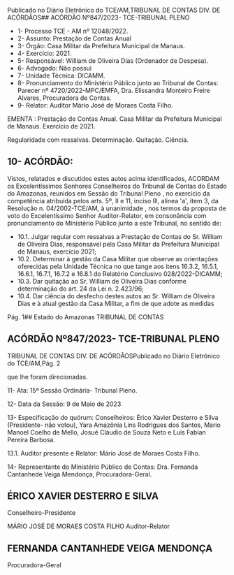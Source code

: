 Publicado  no  Diário  Eletrônico do TCE/AM,TRIBUNAL DE CONTAS DIV. DE ACÓRDÃOS## ACÓRDÃO Nº847/2023- TCE-TRIBUNAL PLENO

- 1- Processo TCE - AM nº 12048/2022.
- 2- Assunto: Prestação de Contas Anual
- 3- Órgão: Casa Militar da Prefeitura Municipal de Manaus.
- 4- Exercício: 2021.
- 5- Responsável: William de Oliveira Dias (Ordenador de Despesa).
- 6- Advogado: Não possui
- 7- Unidade Técnica: DICAMM.
- 8- Pronunciamento  do  Ministério  Público  junto  ao  Tribunal  de  Contas: Parecer  nº 4720/2022-MPC/EMFA,  Dra.  Elissandra  Monteiro  Freire  Alvares,  Procuradora  de Contas.
- 9- Relator: Auditor Mário José de Moraes Costa Filho.

EMENTA :  Prestação de Contas Anual. Casa Militar da  Prefeitura  Municipal  de  Manaus.  Exercício  de 2021.

Regularidade com ressalvas. Determinação. Quitação. Ciência.

## 10-  ACÓRDÃO:

Vistos, relatados e discutidos estes autos acima identificados, ACORDAM os Excelentíssimos Senhores Conselheiros do Tribunal de Contas do Estado do Amazonas, reunidos em Sessão do Tribunal Pleno , no exercício da competência atribuída pelos arts. 5º, II e 11, inciso III, alínea 'a', item 3, da Resolução n. 04/2002-TCE/AM, à unanimidade , nos termos da proposta de voto do Excelentíssimo Senhor Auditor-Relator, em consonância com pronunciamento do Ministério Público junto a este Tribunal, no sentido de:

- 10.1. Julgar  regular  com  ressalvas a  Prestação  de  Contas  do Sr. William de Oliveira Dias, responsável pela Casa Militar da Prefeitura Municipal de Manaus, exercício 2021;
- 10.2. Determinar à  gestão  da  Casa  Militar  que  observe  as  orientações oferecidas  pela  Unidade  Técnica  no  que  tange  aos  itens  16.3.2, 16.5.1,  16.6.1,  16.7.1,  16.7.2  e  16.8.1  do  Relatório  Conclusivo 028/2022-DICAMM;
- 10.3. Dar quitação ao Sr. William de Oliveira Dias conforme determinação do art. 24 da Lei n. 2.423/96;
- 10.4. Dar ciência do  desfecho  destes  autos  ao Sr.  William  de  Oliveira Dias e à atual gestão da Casa Militar, a fim de que adote as medidas

Pág. 1## Estado do Amazonas TRIBUNAL DE CONTAS

## ACÓRDÃO Nº847/2023- TCE-TRIBUNAL PLENO

TRIBUNAL DE CONTAS DIV. DE ACÓRDÃOSPublicado  no  Diário  Eletrônico do TCE/AM,Pág. 2

que lhe foram direcionadas.

11-  Ata: 15ª Sessão Ordinária- Tribunal Pleno.

12-  Data da Sessão: 9 de Maio de 2023

13-  Especificação do quórum: Conselheiros: Érico Xavier Desterro e Silva (Presidente- não votou), Yara Amazônia Lins Rodrigues dos Santos, Mario Manoel Coelho de Mello, Josué Cláudio de Souza Neto e Luis Fabian Pereira Barbosa.

13.1. Auditor presente e Relator: Mário José de Moraes Costa Filho.

14-  Representante do Ministério Público de Contas: Dra. Fernanda Cantanhede Veiga Mendonça, Procuradora-Geral.

## ÉRICO XAVIER DESTERRO E SILVA

Conselheiro-Presidente

MÁRIO JOSÉ DE MORAES COSTA FILHO Auditor-Relator

## FERNANDA CANTANHEDE VEIGA MENDONÇA

Procuradora-Geral